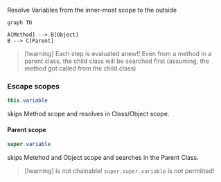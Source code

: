 Resolve Variables from the inner-most scope to the outside

```mermaid
graph TD

A[Method] --> B[Object]
B --> C[Parent]
```

> [!warning] Each step is evaluated anew!!
> Even from a method in a parent class, the child class will be searched first (assuming, the method got called from the child class)
### Escape scopes
```java
this.variable
```
skips Method scope and resolves in Class/Object scope.

#### Parent scope
```java
super.variable
```

skips Metehod and Object scope and searches in the Parent Class.
> [!warning] Is not chainable!
> `super.super.variable` is _not_ permitted!